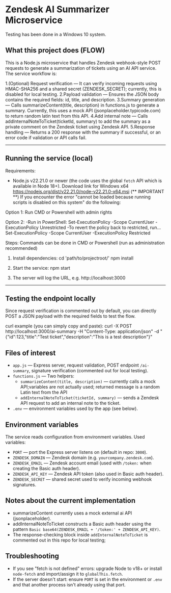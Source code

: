 
Zendesk AI Summarizer Microservice
=================================
Testing has been done in a Windows 10 system.

What this project does (FLOW)
----------------------
This is a Node.js microservice that handles Zendesk webhook-style POST requests to generate a summarization of tickets using an AI API service. The service workflow is:

1.(Optional) Request verification — It can verify incoming requests using HMAC-SHA256 and a shared secret (ZENDESK_SECRET); currently, this is disabled for local testing. 
2.Payload validation — Ensures the JSON body contains the required fields: id, title, and description. 
3.Summary generation — Calls summarizeContent(title, description) in functions.js to generate a summary. Currently, this uses a mock API (jsonplaceholder.typicode.com) to return random latin text from this API.
4.Add internal note — Calls addInternalNoteToTicket(ticketId, summary) to add the summary as a private comment on the Zendesk ticket using Zendesk API.
5.Response handling — Returns a 200 response with the summary if successful, or an error code if validation or API calls fail.


---------------------------
Running the service (local)
---------------------------
Requirements:
- Node.js v22.21.0 or newer (the code uses the global `fetch` API which is available in Node 18+). Download link for Windows x64 https://nodejs.org/dist/v22.21.0/node-v22.21.0-x64.msi
(** IMPORTANT **) If you encounter the error "cannot be loaded because running scripts is disabled on this system" do the following:

Option 1:
Run CMD or Powershell with admin rights

Option 2:
-Run in PowerShell:
Set-ExecutionPolicy -Scope CurrentUser -ExecutionPolicy Unrestricted
-To revert the policy back to restricted, run...
Set-ExecutionPolicy -Scope CurrentUser -ExecutionPolicy Restricted

Steps:
Commands can be done in CMD or Powershell (run as administration recommended)

1. Install dependencies:
cd 'path/to/projectroot/'
npm install

2. Start the service:
npm start

3. The server will log the URL, e.g. http://localhost:3000

---------------------------
Testing the endpoint locally
---------------------------
Since request verification is commented out by default, you can directly POST a JSON payload with the required fields to test the flow.

curl example (you can simply copy and paste):
curl -X POST http://localhost:3000/ai-summary -H "Content-Type: application/json" -d "{\"id\":123,\"title\":\"Test ticket\",\"description\":\"This is a test description\"}"




Files of interest
-----------------
- `app.js` — Express server, request validation, POST endpoint `/ai-summary`, signature verification (commented out for local testing).
- `functions.js` — Two helpers:
	- `summarizeContent(title, description)` — currently calls a mock API;variables are not actually used; returned message is a random Latin text from the API
	- `addInternalNoteToTicket(ticketId, summary)` — sends a Zendesk API request to add an internal note to the ticket.
- `.env` — environment variables used by the app (see below).

Environment variables
---------------------
The service reads configuration from environment variables.
Used variables:
- `PORT` — port the Express server listens on (default in repo: `3000`).
- `ZENDESK_DOMAIN` — Zendesk domain (e.g. `yourcompany.zendesk.com`).
- `ZENDESK_EMAIL` — Zendesk account email (used with `/token:` when creating the Basic auth header).
- `ZENDESK_API_KEY` — Zendesk API token (also used in Basic auth header).
- `ZENDESK_SECRET` — shared secret used to verify incoming webhook signatures.


Notes about the current implementation
-------------------------------------
- summarizeContent currently uses a mock external ai API (jsonplaceholder).
- addInternalNoteToTicket constructs a Basic auth header using the pattern `Basic base64(ZENDESK_EMAIL + '/token:' + ZENDESK_API_KEY)`.
- The response-checking block inside `addInternalNoteToTicket` is commented out in this repo for local testing;

Troubleshooting
---------------
- If you see "fetch is not defined" errors: upgrade Node to v18+ or install `node-fetch` and import/assign it to `globalThis.fetch`.
- If the server doesn't start: ensure `PORT` is set in the environment or `.env` and that another process isn't already using that port.
